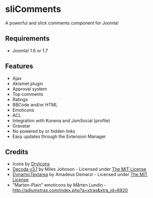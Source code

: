 # sliComments #

A powerful and slick comments component for Joomla!

## Requirements ##

* Joomla! 1.6 or 1.7

## Features ##

* Ajax
* Akismet plugin
* Approval system
* Top comments
* Ratings
* BBCode and/or HTML
* Emoticons
* ACL
* Integration with Kunena and JomSocial (profile)
* Gravatar
* No powered by or hidden links
* Easy updates through the Extension Manager

## Credits ##

* Icons by [DryIcons](http://dryicons.com)
* [Decoda v3.1](https://github.com/milesj/php-decoda) by Miles Johnson - Licensed under [The MIT License][]
* [DynamicTextarea](https://github.com/amadeus/DynamicTextarea-Mootools-Class) by Amadeus Demarzi - Licensed under [The MIT License][]
* "Marten-Plain" emoticons by Mårten Lundin - http://adiumxtras.com/index.php?a=xtras&xtra_id=6920

[The MIT License]: http://opensource.org/licenses/mit-license.php